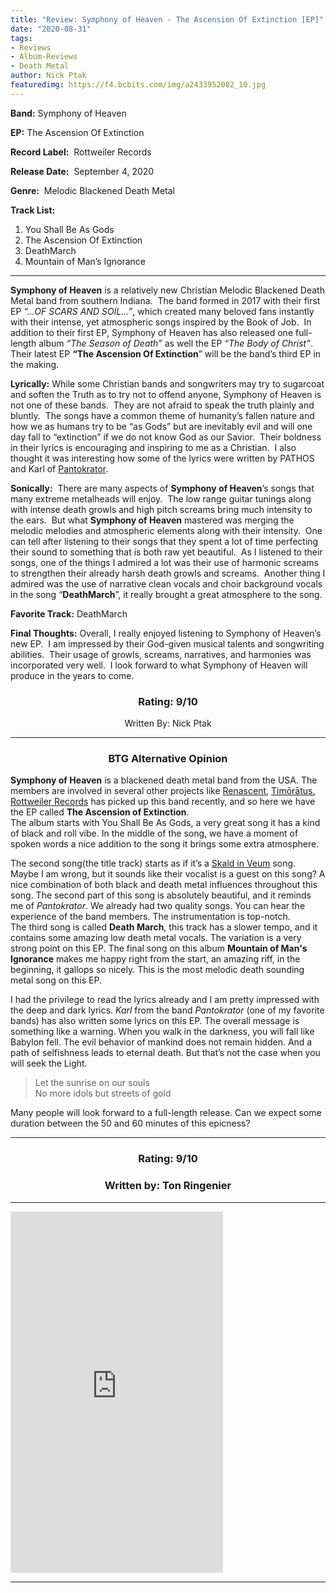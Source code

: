 ```yaml
---
title: "Review: Symphony of Heaven - The Ascension Of Extinction [EP]"
date: "2020-08-31"
tags:
- Reviews
- Album-Reviews
- Death Metal
author: Nick Ptak
featuredimg: https://f4.bcbits.com/img/a2433952082_10.jpg
---
```


**Band:** Symphony of Heaven

**EP:** The Ascension Of Extinction

**Record Label:**  Rottweiler Records

**Release Date:**  September 4, 2020

**Genre:**  Melodic Blackened Death Metal

**Track List:** 

1. You Shall Be As Gods
2. The Ascension Of Extinction
3. DeathMarch
4. Mountain of Man’s Ignorance

* * *

**Symphony of Heaven** is a relatively new Christian Melodic Blackened Death Metal band from southern Indiana.  The band formed in 2017 with their first EP _“…OF SCARS AND SOIL…”_, which created many beloved fans instantly with their intense, yet atmospheric songs inspired by the Book of Job.  In addition to their first EP, Symphony of Heaven has also released one full-length album _“The Season of Death”_ as well the EP _“The Body of Christ”_.  Their latest EP **“The Ascension Of Extinction**” will be the band’s third EP in the making. 

**Lyrically:** While some Christian bands and songwriters may try to sugarcoat and soften the Truth as to try not to offend anyone, Symphony of Heaven is not one of these bands.  They are not afraid to speak the truth plainly and bluntly.  The songs have a common theme of humanity’s fallen nature and how we as humans try to be “as Gods” but are inevitably evil and will one day fall to “extinction” if we do not know God as our Savior.  Their boldness in their lyrics is encouraging and inspiring to me as a Christian.  I also thought it was interesting how some of the lyrics were written by PATHOS and Karl of [Pantokrator](https://officialpantokrator.bandcamp.com/).

**Sonically:**  There are many aspects of **Symphony of Heaven**’s songs that many extreme metalheads will enjoy.  The low range guitar tunings along with intense death growls and high pitch screams bring much intensity to the ears.  But what **Symphony of Heaven** mastered was merging the melodic melodies and atmospheric elements along with their intensity.  One can tell after listening to their songs that they spent a lot of time perfecting their sound to something that is both raw yet beautiful.  As I listened to their songs, one of the things I admired a lot was their use of harmonic screams to strengthen their already harsh death growls and screams.  Another thing I admired was the use of narrative clean vocals and choir background vocals in the song “**DeathMarch**”, it really brought a great atmosphere to the song.

**Favorite Track:** DeathMarch

**Final Thoughts:** Overall, I really enjoyed listening to Symphony of Heaven’s new EP.  I am impressed by their God-given musical talents and songwriting abilities.  Their usage of growls, screams, narratives, and harmonies was incorporated very well.  I look forward to what Symphony of Heaven will produce in the years to come.
<br>

<h3 style="text-align:center;"> Rating:  9/10</h3>


<p style="text-align:center;">Written By: Nick Ptak</p>

* * *

<h3 style="text-align:center;"> BTG Alternative Opinion</h3>

**Symphony of Heaven** is a blackened death metal band from the USA. The members are involved in several other projects like [Renascent](https://renascent.bandcamp.com/), [Timōrātus.](https://timoratus.bandcamp.com/) [Rottweiler Records](https://rottweilerrecords.bandcamp.com) has picked up this band recently, and so here we have the EP called **The Ascension of Extinction**.  
The album starts with You Shall Be As Gods, a very great song it has a kind of black and roll vibe. In the middle of the song, we have a moment of spoken words a nice addition to the song it brings some extra atmosphere.

The second song(the title track) starts as if it’s a [Skald in Veum](https://skaldinveum.bandcamp.com/album/stridslysten) song. Maybe I am wrong, but it sounds like their vocalist is a guest on this song? A nice combination of both black and death metal influences throughout this song. The second part of this song is absolutely beautiful, and it reminds me of _Pantokrator_. We already had two quality songs. You can hear the experience of the band members. The instrumentation is top-notch.  
The third song is called **Death March**, this track has a slower tempo, and it contains some amazing low death metal vocals. The variation is a very strong point on this EP. The final song on this album **Mountain of Man's Ignorance** makes me happy right from the start, an amazing riff, in the beginning, it gallops so nicely. This is the most melodic death sounding metal song on this EP.

I had the privilege to read the lyrics already and I am pretty impressed with the deep and dark lyrics. _Karl_ from the band _Pantokrator_ (one of my favorite bands) has also written some lyrics on this EP. The overall message is something like a warning. When you walk in the darkness, you will fall like Babylon fell. The evil behavior of mankind does not remain hidden. And a path of selfishness leads to eternal death. But that’s not the case when you will seek the Light.

>   
> Let the sunrise on our souls  
> No more idols but streets of gold

Many people will look forward to a full-length release. Can we expect some duration between the 50 and 60 minutes of this epicness?

<hr>

<h3 style="text-align:center;">Rating: 9/10</h3>

<h3 style="text-align:center;">Written by: Ton Ringenier</h3>


* * *

<iframe style="border: 0; width: 340px; height: 578px;" src="https://bandcamp.com/EmbeddedPlayer/album=2743149168/size=large/bgcol=ffffff/linkcol=0687f5/transparent=true/" seamless><a href="https://symphonyofheavenrr.bandcamp.com/album/the-ascension-of-extinction">The Ascension of Extinction by Symphony Of Heaven</a></iframe>

* * *
